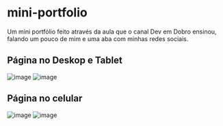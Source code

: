 # mini-portfolio
Um mini portfólio feito através da aula que o canal Dev em Dobro ensinou, falando um pouco de mim e uma aba com minhas redes sociais.
## Página no Deskop e Tablet
![image](https://user-images.githubusercontent.com/94459039/216769277-771cc431-c1d0-4e15-b2ae-f061d9c24ae5.png)
![image](https://user-images.githubusercontent.com/94459039/216769287-48d6e2f1-74ec-4234-a8e8-1af4bbd3d75c.png)
## Página no celular
![image](https://user-images.githubusercontent.com/94459039/216769347-ed427da0-c7b2-4c14-a331-448dc6422bf9.png)
![image](https://user-images.githubusercontent.com/94459039/216769331-fe8ed199-3907-44ef-b5f0-60f4f31f4e06.png)

